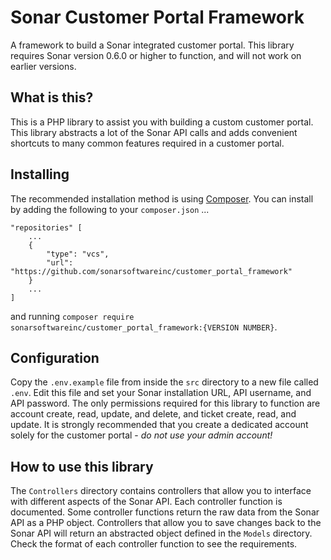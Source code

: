 # Sonar Customer Portal Framework
A framework to build a Sonar integrated customer portal. This library requires Sonar version 0.6.0 or higher to function, and will not work on earlier versions.

## What is this?
This is a PHP library to assist you with building a custom customer portal. This library abstracts a lot of the Sonar API calls and adds convenient shortcuts to many common features required in a customer portal.

## Installing
The recommended installation method is using [Composer](https://www.getcomposer.org). You can install by adding the following to your `composer.json` ...
```
"repositories" [
    ...
    {
        "type": "vcs", 
        "url": "https://github.com/sonarsoftwareinc/customer_portal_framework"
    }
    ...
]
```
and running `composer require sonarsoftwareinc/customer_portal_framework:{VERSION NUMBER}`.

## Configuration
Copy the `.env.example` file from inside the `src` directory to a new file called `.env`. Edit this file and set your Sonar installation URL, API username, and API password. The only permissions required for this library to function are account create, read, update, and delete, and ticket create, read, and update. It is strongly recommended that you create a dedicated account solely for the customer portal - *do not use your admin account!*

## How to use this library
The `Controllers` directory contains controllers that allow you to interface with different aspects of the Sonar API. Each controller function is documented. Some controller functions return the raw data from the Sonar API as a PHP object. Controllers that allow you to save changes back to the Sonar API will return an abstracted object defined in the `Models` directory. Check the format of each controller function to see the requirements.

